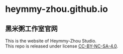 # heymmy-zhou.github.io
## 黑米粥工作室官网
This is the website of Heymmy-Zhou Studio.  
This repo is released under license [CC-BY-NC-SA-4.0](https://github.com/Heymmy-Zhou/heymmy-zhou.github.io/blob/master/LICENSE).
